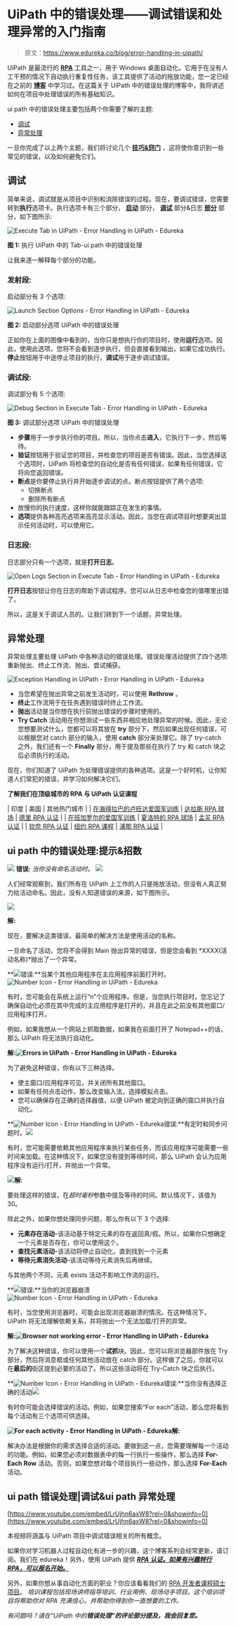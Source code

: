 # UiPath 中的错误处理——调试错误和处理异常的入门指南

> 原文：<https://www.edureka.co/blog/error-handling-in-uipath/>

UiPath 是最流行的 **[RPA](https://www.edureka.co/blog/rpa-tutorial/)** 工具之一，用于 Windows 桌面自动化。它用于在没有人工干预的情况下自动执行重复性任务，该工具提供了活动的拖放功能，您一定已经在之前的 **[博客](https://www.edureka.co/blog/uipath-tutorial/)** 中学习过。在这篇关于 UiPath 中的错误处理的博客中，我将讲述如何在项目中处理错误的所有基础知识。

ui path 中的错误处理主要包括两个你需要了解的主题:

*   [调试](#Debugging)
*   [异常处理](#Exception%20Handling)

一旦你完成了以上两个主题，我们将讨论几个 [**技巧&窍门**](#tipsandtricks) ，这将使你意识到一些常见的错误，以及如何避免它们。

## **调试**

简单来说，调试就是从项目中识别和消除错误的过程。现在，要调试错误，您需要转到**执行**选项卡。执行选项卡有三个部分， [**启动**](#Launch) 部分， [**调试**](#Debug) 部分&日志 [**部分**](#Logs) 部分，如下图所示:

![Execute Tab in UiPath - Error Handling in UiPath - Edureka](img/bd58e76794a79d70aa4a5d248dcfaf5c.png)

**图 1:** 执行 UiPath 中的 Tab-ui path 中的错误处理

让我来逐一解释每个部分的功能。

### **发射段:**

启动部分有 3 个选项:

![Launch Section Options - Error Handling in UiPath - Edureka](img/64f61ebbede46b8d04e8124b0ead3661.png)

**图 2:** 启动部分选项 UiPath 中的错误处理

正如你在上面的图像中看到的，当你只是想执行你的项目时，使用**运行**选项。因此，使用此选项，您将不会看到逐步执行，但会直接看到输出，如果它成功执行。**停止**按钮用于中途停止项目的执行，**调试**用于逐步调试错误。

### **调试段:**

调试部分有 5 个选项:

![Debug Section in Execute Tab - Error Handling in UiPath - Edureka](img/b88e03225e1b82d444801df1bafd36a0.png)

**图 3:** 调试部分选项 UiPath 中的错误处理

*   **步骤**用于一步步执行你的项目。所以，当你点击**进入**，它执行下一步，然后等待。
*   **验证**按钮用于验证您的项目，并检查您的项目是否有错误。因此，当您选择这个选项时，UiPath 将检查您的自动化是否有任何错误，如果有任何错误，它将向您返回错误。
*   **断点**是你要停止执行并开始逐步调试的点。断点按钮提供了两个选项:
    *   切换断点
    *   删除所有断点
*   放慢你的执行速度，这样你就能跟踪正在发生的事情。
*   **选项**提供各种高亮选项来高亮显示活动。因此，当您在调试项目时想要突出显示任何活动时，可以使用它。

### **日志段:**

日志部分只有一个选项，就是**打开日志**。

![Open Logs Section in Execute Tab - Error Handling in UiPath - Edureka](img/106501adbd7ea2cf21bdbcfc4dccfe62.png)

**打开日志**按钮让你在日志的帮助下调试程序。您可以从日志中检查您的值哪里出错了。

所以，这是关于调试人员的。让我们转到下一个话题，异常处理。

## **异常处理**

异常处理主要处理 UiPath 中各种活动的错误处理。错误处理活动提供了四个选项:重新抛出、终止工作流、抛出、尝试捕获。

![Exception Handling in UiPath - Error Handling in UiPath - Edureka](img/459d1117e50efde850b9b9cf40b470c7.png)

*   当您希望在抛出异常之前发生活动时，可以使用 **Rethrow** 。
*   **终止**工作流用于在任务遇到错误时终止工作流。
*   **抛出**活动是当你想在执行前抛出错误的步骤时使用的。
*   **Try Catch** 活动用在你想测试一些东西并相应地处理异常的时候。因此，无论您想要测试什么，您都可以将其放在 **try** 部分下，然后如果出现任何错误，可以根据您对 catch 部分的输入，使用 **catch** 部分来处理它。除了 try-catch 之外，我们还有一个 **Finally** 部分，用于提及那些在执行了 try 和 catch 块之后必须执行的活动。

现在，你们知道了 UiPath 为处理错误提供的各种选项。这是一个好时机，让你知道人们常犯的错误，并学习如何解决它们。

**了解我们在顶级城市的 RPA 与 UiPath 认证课程**

| 印度 | 美国 | 其他热门城市 |
| [在海得拉巴的卢旺达爱国军训练](https://www.edureka.co/robotic-process-automation-training-hyderabad) | [达拉斯 RPA 球场](https://www.edureka.co/robotic-process-automation-training-dallas) | [德里 RPA 认证](https://www.edureka.co/robotic-process-automation-training-delhi) |
| [在班加罗尔的爱国军训练](https://www.edureka.co/robotic-process-automation-training-bangalore) | [夏洛特的 RPA 球场](https://www.edureka.co/robotic-process-automation-training-charlotte) | [孟买 RPA 认证](https://www.edureka.co/robotic-process-automation-training-mumbai) |
| [钦奈 RPA 认证](https://www.edureka.co/robotic-process-automation-training-chennai) | [纽约 RPA 课程](https://www.edureka.co/robotic-process-automation-training-new-york-city) | [浦那 RPA 认证](https://www.edureka.co/robotic-process-automation-training-pune) |

## **ui path 中的错误处理:提示&招数**

![](img/0d83bed8da647e6d333738ef54bbd61b.png) **错误:** *当你没有命名活动时。* ![](img/129e30030d8d08c4700142a627cb3147.png)

人们经常观察到，我们所有在 UiPath 上工作的人只是拖放活动，但没有人真正努力给活动命名。因此，没有人知道错误的来源，如下图所示。

![](img/2f0bd6aa693ec762a12da641c5c51edd.png)

**解:**

现在，要解决这类错误，最简单的解决方法是使用活动的名称。

一旦命名了活动，您将不会得到 Main 抛出异常的错误，但是您会看到 *XXXX(活动名称)*抛出了一个异常。

**![](img/129e30030d8d08c4700142a627cb3147.png)错误:**当某个其他应用程序在主应用程序前面打开时。![Number Icon - Error Handling in UiPath - Edureka](img/f3008fc4f0f97a0259eed9bdd5df1252.png)

有时，您可能会在系统上运行“n”个应用程序。但是，当您执行项目时，您忘记了确保自动化必须在其中完成的主应用程序是打开的，并且在此之前没有其他窗口/应用程序打开。

例如，如果我想从一个网站上抓取数据，如果我在前面打开了 Notepad++的话，那么 UiPath 将无法执行自动化。

**解:![Errors in UiPath - Error Handling in UiPath - Edureka](img/0d26569fb61cccc4fbcdb8a8177e8ccc.png)** 

为了避免这种错误，你有以下三种选择。

*   使主窗口/应用程序可见，并关闭所有其他窗口。
*   如果有任何点击动作，那么改变输入法，选择模拟点击。
*   您可以确保存在正确的选择器值，以便 UiPath 被定向到正确的窗口并执行自动化。

**![Number Icon - Error Handling in UiPath - Edureka](img/ab8241efceb318e81da32fa293047a03.png)错误:**有定时和同步问题时。![](img/129e30030d8d08c4700142a627cb3147.png)

有时，您可能需要依赖其他应用程序来执行某些任务，而该应用程序可能需要一些时间来加载。在这种情况下，如果您没有提到等待时间，那么 UiPath 会认为应用程序没有运行/打开，并抛出一个异常。

**![](img/409437d5ec152e820c5d2bf47f15bb31.png)解:**

要处理这样的错误，在*超时毫秒*参数中提及等待的时间。默认情况下，该值为 30。

除此之外，如果你想处理同步问题，那么你有以下 3 个选择:

*   **元素存在活动**–该活动基于特定元素的存在返回真/假。所以，如果你只想确定一个元素是否存在，你可以使用这个。
*   **查找元素活动**–该活动将停止自动化，直到找到一个元素
*   **等待元素消失活动**–该活动等待元素消失后再继续。

与其他两个不同，元素 exists 活动不影响工作流的运行。

**![](img/129e30030d8d08c4700142a627cb3147.png)错误:**当你的浏览器崩溃![Number Icon - Error Handling in UiPath - Edureka](img/db292943d01e10e0c65f5d12884f1463.png)

有时，当您使用浏览器时，可能会出现浏览器崩溃的情况。在这种情况下，UiPath 将无法理解依赖关系，并将抛出一个无法加载/打开的异常。

**解:![Browser not working error - Error Handling in UiPath - Edureka](img/46a07e894e9c79db74d4a697f3a45c97.png)** 

为了解决这种错误，你可以使用一个**试抓**块。因此，您可以将浏览器部件放在 Try 部分，然后将消息框或任何其他活动放在 catch 部分。这样做了之后，你就可以在**最后的**街区提到必要的活动了。所以这些活动将在 Try-Catch 块之后执行。

**![Number Icon - Error Handling in UiPath - Edureka](img/ad456a31d0b2f4c8cf4b4992f9e32d74.png)错误:**当你没有选择正确的活动![](img/129e30030d8d08c4700142a627cb3147.png)

有时你可能会选择错误的活动。例如，如果您搜索“For each”活动，那么您将看到每个活动有三个选项可供选择。

**![For each activity - Error Handling in UiPath - Edureka](img/7f70dcce8591f5f12939bfc0764f4aac.png)解:**

解决办法是根据你的需求选择合适的活动。要做到这一点，您需要理解每一个活动的功能。例如，如果您必须对数据表中的每一行执行一些操作，那么选择 **For-Each Row** 活动。否则，如果您想对每个项目执行一些动作，那么选择 **For-Each** 活动。

## **ui path 错误处理|调试&ui path 异常处理**



[https://www.youtube.com/embed/LrUjhn6axW8?rel=0&showinfo=0](https://www.youtube.com/embed/LrUjhn6axW8?rel=0&showinfo=0)

本视频将涵盖与 UiPath 项目中调试错误相关的所有概念。

如果你对学习机器人过程自动化有进一步的兴趣，这个博客系列会经常更新，请订阅。我们在 edureka！另外，使用 UiPath 提供 ***[RPA 认证。如果有兴趣转行 RPA，可以报名开始。](https://www.edureka.co/robotic-process-automation-training)***

另外，如果你想从事自动化方面的职业？你应该看看我们的 [RPA 开发者课程硕士项目](https://www.edureka.co/masters-program/rpa-developer-training)。 *培训课程包括现场讲师指导培训、行业用例、现场动手项目。这个培训项目将帮助你对 RPA 充满信心，并帮助你得到你一直想要的工作。*

*有问题吗？请在“UiPath 中的**错误处理”的评论部分提及，我会回复您。***